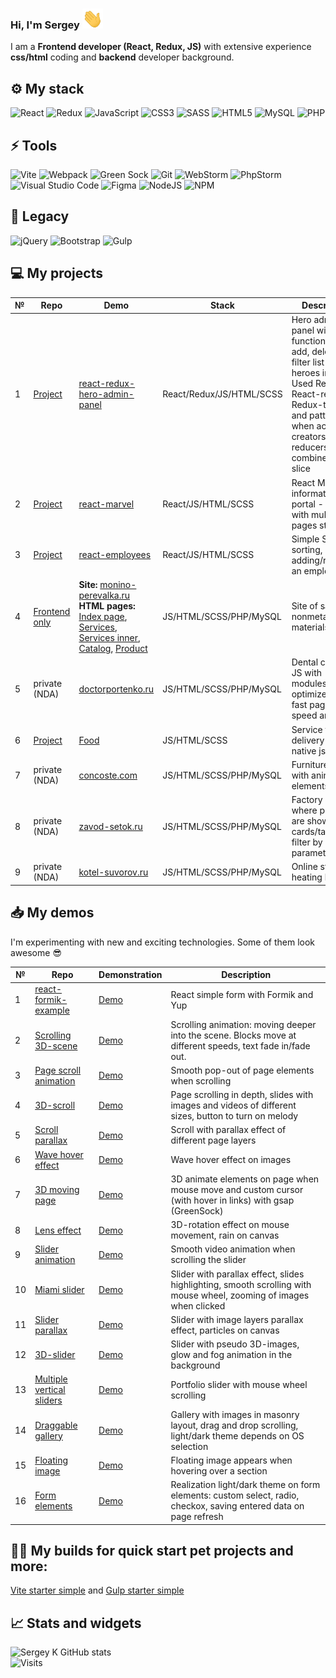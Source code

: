 ### Hi, I'm Sergey <img src="https://github.com/systemshock89/systemshock89/raw/main/img/Hi.gif" height="32">
I am a **Frontend developer (React, Redux, JS)** with extensive experience **css/html** coding and **backend** developer background.

## ⚙️ My stack

![React](https://img.shields.io/badge/react-%2361DAFB.svg?&style=for-the-badge&logo=react&logoColor=black)
![Redux](https://img.shields.io/badge/redux-%23764ABC.svg?&style=for-the-badge&logo=redux&logoColor=white)
![JavaScript](https://img.shields.io/badge/javascript-%23F7DF1E.svg?&style=for-the-badge&logo=javascript&logoColor=black)
![CSS3](https://img.shields.io/badge/css3-%231572B6.svg?&style=for-the-badge&logo=css3&logoColor=white)
![SASS](https://img.shields.io/badge/SASS-hotpink.svg?style=for-the-badge&logo=SASS&logoColor=white)
![HTML5](https://img.shields.io/badge/html5-%23E34F26.svg?&style=for-the-badge&logo=html5&logoColor=white)
![MySQL](https://img.shields.io/badge/mysql-%234479A1.svg?&style=for-the-badge&logo=mysql&logoColor=white)
![PHP](https://img.shields.io/badge/php-%23777BB4.svg?style=for-the-badge&logo=php&logoColor=white)

## ⚡ Tools
![Vite](https://img.shields.io/badge/vite-%23646CFF.svg?style=for-the-badge&logo=vite&logoColor=white)
![Webpack](https://img.shields.io/badge/webpack-%238DD6F9.svg?style=for-the-badge&logo=webpack&logoColor=black)
![Green Sock](https://img.shields.io/badge/greensock-%2388CE02.svg?&style=for-the-badge&logo=greensock&logoColor=black)
![Git](https://img.shields.io/badge/git-%23F05033.svg?style=for-the-badge&logo=git&logoColor=white)
![WebStorm](https://img.shields.io/badge/webstorm-143?style=for-the-badge&logo=webstorm&logoColor=white&color=black)
![PhpStorm](https://img.shields.io/badge/phpstorm-%23000000.svg?&style=for-the-badge&logo=phpstorm&logoColor=white)
![Visual Studio Code](https://img.shields.io/badge/Visual%20Studio%20Code-0078d7.svg?style=for-the-badge&logo=visual-studio-code&logoColor=white)
![Figma](https://img.shields.io/badge/figma-%23F24E1E.svg?style=for-the-badge&logo=figma&logoColor=white)
![NodeJS](https://img.shields.io/badge/node.js-%23339933.svg?&style=for-the-badge&logo=node.js&logoColor=white)
![NPM](https://img.shields.io/badge/npm-%23CB3837.svg?&style=for-the-badge&logo=npm&logoColor=white)

## 🧱 Legacy
![jQuery](https://img.shields.io/badge/jquery-%230769AD.svg?style=for-the-badge&logo=jquery&logoColor=white)
![Bootstrap](https://img.shields.io/badge/bootstrap-%238511FA.svg?style=for-the-badge&logo=bootstrap&logoColor=white)
![Gulp](https://img.shields.io/badge/GULP-%23CF4647.svg?style=for-the-badge&logo=gulp&logoColor=white)

## 💻 My projects
| № | Repo | Demo | Stack | Description |
| -- | -- | -- | -- | -- |
| 1 | [Project](https://github.com/systemshock89/react-redux-hero-admin-panel) | [react-redux-hero-admin-panel](https://systemshock89.github.io/react-redux-hero-admin-panel/) | React/Redux/JS/HTML/SCSS | Hero admin panel with functions show, add, delete and filter list of heroes in DB.<br> Used React, React-redux, Redux-toolkit and pattern when action creators and reducers combined in slice |
| 2 | [Project](https://github.com/systemshock89/react-marvel) | [react-marvel](https://systemshock89.github.io/react-marvel/) | React/JS/HTML/SCSS | React Marvel information portal - SPA with multiple pages structure |
| 3 | [Project](https://github.com/systemshock89/react-employees) | [react-employees](https://systemshock89.github.io/react-employees/) | React/JS/HTML/SCSS | Simple SPA with sorting, adding/removing an employee |
| 4 | [Frontend only](https://github.com/systemshock89/monino-frontend) | **Site:** [monino-perevalka.ru](https://monino-perevalka.ru/) <br> **HTML pages:** [Index page](https://systemshock89.github.io/monino-frontend/), [Services](https://systemshock89.github.io/monino-frontend/services.html), [Services inner](https://systemshock89.github.io/monino-frontend/services-inner.html), [Catalog](https://systemshock89.github.io/monino-frontend/catalog.html), [Product](https://systemshock89.github.io/monino-frontend/product.html) | JS/HTML/SCSS/PHP/MySQL | Site of sale nonmetallic materials |
| 5 | private (NDA) | [doctorportenko.ru](http://doctorportenko.ru/) | JS/HTML/SCSS/PHP/MySQL | Dental clinic,<br> JS with modules, optimized for fast page load speed and SEO |
| 6 | [Project](https://github.com/systemshock89/js-app-food) | [Food](https://systemshock89.github.io/js-app-food/) | JS/HTML/SCSS | Service food delivery on native js |
| 7 | private (NDA) | [concoste.com](https://concoste.com/) | JS/HTML/SCSS/PHP/MySQL | Furniture catalog with animated elements |
| 8 | private (NDA) | [zavod-setok.ru](https://zavod-setok.ru/) | JS/HTML/SCSS/PHP/MySQL | Factory catalog, where products are shown as cards/table with filter by parameters |
| 9 | private (NDA) | [kotel-suvorov.ru](https://kotel-suvorov.ru/) | JS/HTML/SCSS/PHP/MySQL | Online store of heating boilers |

## 📥 My demos 
I'm experimenting with new and exciting technologies.
Some of them look awesome 😎

| № | Repo | Demonstration | Description |
| -- | -- | -- | -- |
| 1 | [react-formik-example](https://github.com/systemshock89/react-formik-example) | [Demo](https://systemshock89.github.io/react-formik-example/) | React simple form with Formik and Yup |
| 2 | [Scrolling 3D-scene](https://github.com/systemshock89/demo-scrolling-3d-scene) | [Demo](https://systemshock89.github.io/demo-scrolling-3d-scene/) | Scrolling animation: moving deeper into the scene. Blocks move at different speeds, text fade in/fade out. |
| 3 | [Page scroll animation](https://github.com/systemshock89/demo-page-scroll-animation) | [Demo](https://systemshock89.github.io/demo-page-scroll-animation/) | Smooth pop-out of page elements when scrolling |
| 4 | [3D-scroll](https://github.com/systemshock89/demo-3d-scroll) | [Demo](https://systemshock89.github.io/demo-3d-scroll/) | Page scrolling in depth, slides with images and videos of different sizes, button to turn on melody |
| 5 | [Scroll parallax](https://github.com/systemshock89/demo-scroll-parallax) | [Demo](https://systemshock89.github.io/demo-scroll-parallax/) | Scroll with parallax effect of different page layers |
| 6 | [Wave hover effect](https://github.com/systemshock89/demo-wave-hover-effect) | [Demo](https://systemshock89.github.io/demo-wave-hover-effect/) | Wave hover effect on images |
| 7 | [3D moving page](https://github.com/systemshock89/demo-3d-moving-page) | [Demo](https://systemshock89.github.io/demo-3d-moving-page/) | 3D animate elements on page when mouse move and custom cursor (with hover in links) with gsap (GreenSock) |
| 8 | [Lens effect](https://github.com/systemshock89/demo-lens-effect) | [Demo](https://systemshock89.github.io/demo-lens-effect/) | 3D-rotation effect on mouse movement, rain on canvas |
| 9 | [Slider animation](https://github.com/systemshock89/demo-slider-animation) | [Demo](https://systemshock89.github.io/demo-slider-animation/) | Smooth video animation when scrolling the slider |
| 10 | [Miami slider](https://github.com/systemshock89/demo-miami-slider) | [Demo](https://systemshock89.github.io/demo-miami-slider/) | Slider with parallax effect, slides highlighting, smooth scrolling with mouse wheel, zooming of images when clicked |
| 11 | [Slider parallax](https://github.com/systemshock89/demo-slider-parallax) | [Demo](https://systemshock89.github.io/demo-slider-parallax/) | Slider with image layers parallax effect, particles on canvas |
| 12 | [3D-slider](https://github.com/systemshock89/demo-3d-slider) | [Demo](https://systemshock89.github.io/demo-3d-slider/) | Slider with pseudo 3D-images, glow and fog animation in the background |
| 13 | [Multiple vertical sliders](https://github.com/systemshock89/demo-multiple-vertical-sliders) | [Demo](https://systemshock89.github.io/demo-multiple-vertical-sliders/) | Portfolio slider with mouse wheel scrolling |
| 14 | [Draggable gallery](https://github.com/systemshock89/demo-draggable-gallery) | [Demo](https://systemshock89.github.io/demo-draggable-gallery/) | Gallery with images in masonry layout, drag and drop scrolling, light/dark theme depends on OS selection |
| 15 | [Floating image](https://github.com/systemshock89/demo-floating-image) | [Demo](https://systemshock89.github.io/demo-floating-image/) | Floating image appears when hovering over a section |
| 16 | [Form elements](https://github.com/systemshock89/demo-form-elements/) | [Demo](https://systemshock89.github.io/demo-form-elements/) | Realization light/dark theme on form elements: custom select, radio, checkox, saving entered data on page refresh |

## 👨‍💻 My builds for quick start pet projects and more:
[Vite starter simple](https://github.com/systemshock89/vite-starter-simple) and [Gulp starter simple](https://github.com/systemshock89/gulp-starter-simple)

## 📈 Stats and widgets

![Sergey K GitHub stats](https://github-readme-stats.vercel.app/api?username=systemshock89&show_icons=true&theme=catppuccin_latte )
<br>
![Visits](https://komarev.com/ghpvc/?username=systemshock89)

<!--
**systemshock89/systemshock89** is a ✨ _special_ ✨ repository because its `README.md` (this file) appears on your GitHub profile.

Here are some ideas to get you started:

- 🔭 I’m currently working on ...
- 🌱 I’m currently learning ...
- 👯 I’m looking to collaborate on ...
- 🤔 I’m looking for help with ...
- 💬 Ask me about ...
- 📫 How to reach me: ...
- 😄 Pronouns: ...
- ⚡ Fun fact: ...
-->
